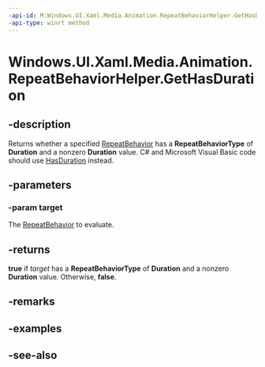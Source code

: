 ```yaml
---
-api-id: M:Windows.UI.Xaml.Media.Animation.RepeatBehaviorHelper.GetHasDuration(Windows.UI.Xaml.Media.Animation.RepeatBehavior)
-api-type: winrt method
---
```


<!-- Method syntax
public bool GetHasDuration(Windows.UI.Xaml.Media.Animation.RepeatBehavior target)
-->

# Windows.UI.Xaml.Media.Animation.RepeatBehaviorHelper.GetHasDuration

## -description
Returns whether a specified [RepeatBehavior](repeatbehavior.md) has a **RepeatBehaviorType** of **Duration** and a nonzero **Duration** value. C# and Microsoft Visual Basic code should use [HasDuration](/dotnet/api/windows.ui.xaml.media.animation.repeatbehavior.hasduration) instead.



## -parameters
### -param target
The [RepeatBehavior](repeatbehavior.md) to evaluate.

## -returns
**true** if *target* has a **RepeatBehaviorType** of **Duration** and a nonzero **Duration** value. Otherwise, **false**.

## -remarks

## -examples

## -see-also
